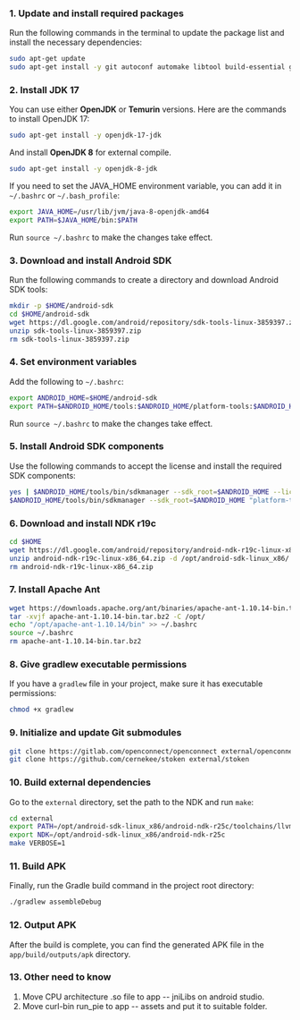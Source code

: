 ### 1. Update and install required packages

Run the following commands in the terminal to update the package list and install the necessary dependencies:

```bash
sudo apt-get update
sudo apt-get install -y git autoconf automake libtool build-essential gcc make pkg-config gettext unzip
```

### 2. Install JDK 17

You can use either **OpenJDK** or **Temurin** versions. Here are the commands to install OpenJDK 17:

```bash
sudo apt-get install -y openjdk-17-jdk
```

And install **OpenJDK 8** for external compile.

```bash
sudo apt-get install -y openjdk-8-jdk
```

If you need to set the JAVA_HOME environment variable, you can add it in `~/.bashrc` or `~/.bash_profile`:

```bash
export JAVA_HOME=/usr/lib/jvm/java-8-openjdk-amd64
export PATH=$JAVA_HOME/bin:$PATH
```

Run `source ~/.bashrc` to make the changes take effect.

### 3. Download and install Android SDK

Run the following commands to create a directory and download Android SDK tools:

```bash
mkdir -p $HOME/android-sdk
cd $HOME/android-sdk
wget https://dl.google.com/android/repository/sdk-tools-linux-3859397.zip
unzip sdk-tools-linux-3859397.zip
rm sdk-tools-linux-3859397.zip
```

### 4. Set environment variables

Add the following to `~/.bashrc`:

```bash
export ANDROID_HOME=$HOME/android-sdk
export PATH=$ANDROID_HOME/tools:$ANDROID_HOME/platform-tools:$ANDROID_HOME/tools/bin:$PATH
```

Run `source ~/.bashrc` to make the changes take effect.

### 5. Install Android SDK components

Use the following commands to accept the license and install the required SDK components:

```bash
yes | $ANDROID_HOME/tools/bin/sdkmanager --sdk_root=$ANDROID_HOME --licenses
$ANDROID_HOME/tools/bin/sdkmanager --sdk_root=$ANDROID_HOME "platform-tools" "platforms;android-34"
```

### 6. Download and install NDK r19c

```bash
cd $HOME
wget https://dl.google.com/android/repository/android-ndk-r19c-linux-x86_64.zip
unzip android-ndk-r19c-linux-x86_64.zip -d /opt/android-sdk-linux_x86/
rm android-ndk-r19c-linux-x86_64.zip
```

### 7. Install Apache Ant

```bash
wget https://downloads.apache.org/ant/binaries/apache-ant-1.10.14-bin.tar.bz2
tar -xvjf apache-ant-1.10.14-bin.tar.bz2 -C /opt/
echo "/opt/apache-ant-1.10.14/bin" >> ~/.bashrc
source ~/.bashrc
rm apache-ant-1.10.14-bin.tar.bz2
```

### 8. Give gradlew executable permissions

If you have a `gradlew` file in your project, make sure it has executable permissions:

```bash
chmod +x gradlew
```

### 9. Initialize and update Git submodules

```bash
git clone https://gitlab.com/openconnect/openconnect external/openconnect
git clone https://github.com/cernekee/stoken external/stoken
```

### 10. Build external dependencies

Go to the `external` directory, set the path to the NDK and run `make`:

```bash
cd external
export PATH=/opt/android-sdk-linux_x86/android-ndk-r25c/toolchains/llvm/prebuilt/linux-x86_64/bin:$PATH
export NDK=/opt/android-sdk-linux_x86/android-ndk-r25c
make VERBOSE=1
```

### 11. Build APK

Finally, run the Gradle build command in the project root directory:

```bash
./gradlew assembleDebug
```

### 12. Output APK

After the build is complete, you can find the generated APK file in the `app/build/outputs/apk` directory.

### 13. Other need to know

1. Move CPU architecture .so file to app -- jniLibs on android studio.
2. Move curl-bin run_pie to app -- assets and put it to suitable folder.
